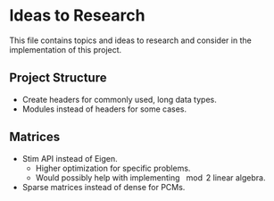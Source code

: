 # Ideas to Research

This file contains topics and ideas to research and consider in the implementation of this project.

## Project Structure

- Create headers for commonly used, long data types.
- Modules instead of headers for some cases.

## Matrices

- Stim API instead of Eigen.
    - Higher optimization for specific problems.
    - Would possibly help with implementing $\mod 2$ linear algebra.
- Sparse matrices instead of dense for PCMs.
